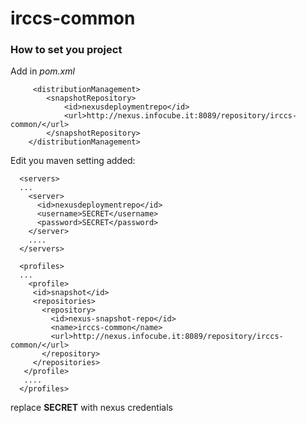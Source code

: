 # irccs-common

### How to set you project

Add in *pom.xml*
```
     <distributionManagement>
        <snapshotRepository>
            <id>nexusdeploymentrepo</id>
            <url>http://nexus.infocube.it:8089/repository/irccs-common/</url>
        </snapshotRepository>
    </distributionManagement>
```

Edit you maven setting added:

```
  <servers>
  ...
    <server>
      <id>nexusdeploymentrepo</id>
      <username>SECRET</username>
      <password>SECRET</password>
    </server>
    ....
  </servers>
  
  <profiles>
  ...
	<profile>
     <id>snapshot</id>
     <repositories>
       <repository>
         <id>nexus-snapshot-repo</id>
         <name>irccs-common</name>
         <url>http://nexus.infocube.it:8089/repository/irccs-common/</url>
       </repository>
     </repositories>
   </profile>
   ....
  </profiles>  
```

replace **SECRET** with nexus credentials